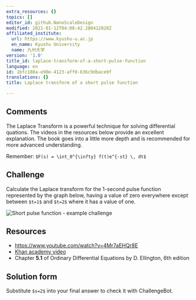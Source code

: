 ```yaml
---
extra_resources: {}
topics: []
editor_id: github.NanoScaleDesign
modified: 2021-01-12T04:08:42.280412028Z
affiliated_institute:
  url: https://www.kyushu-u.ac.jp
  en_name: Kyushu University
  name: 九州大学
version: '1.0'
title_id: laplace-transform-of-a-short-pulse-function
language: en
id: 1bfc188a-e90e-4123-aff0-636c9dbace9f
translations: {}
title: Laplace transform of a short pulse function

---
```


## Comments
The Laplace Transform is a powerful technique for solving differential quations. The videos in the resources below provide an excellent explanation. The book goes into a little more depth and is recommended for more advanced understanding.

Remember: `$F(s) = \int_0^{\infty} f(t)e^{-st} \, dt$`

## Challenge
Calculate the Laplace transform for the 1-second pulse function represented by the graph below, having a value of zero everywhere except between `$t=1$` and `$t=2$` where it has a value of one.

![Short pulse function - example challenge](/api/v0/teachers/github.NanoScaleDesign/resources/public/14e5da4c-82b3-415d-aa9d-aa4e60026f48.png)

## Resources
- https://www.youtube.com/watch?v=4Mr7aEHQr8E
- [Khan academy video](https://www.khanacademy.org/math/differential-equations/laplace-transform/properties-of-laplace-transform/v/laplace-transform-of-the-unit-step-function)
- Chapter **5.1** of Ordinary Differential Equations by D. Ellington, 6th edition

## Solution form
Substitute `$s=2$` into your final answer to check it with ChallengeBot.